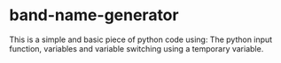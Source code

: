 # band-name-generator
This is a simple and basic piece of python code using:
The python input function, variables and variable switching using a temporary variable.
